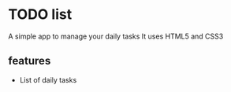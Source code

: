 # TODO list
A simple app to manage your daily tasks
It uses HTML5 and CSS3

## features
* List of daily tasks

